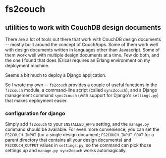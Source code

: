 # fs2couch
## utilities to work with CouchDB design documents

There are a lot of tools out there that work with CouchDB design documents --
mostly built around the concept of CouchApps. Some of them work well with
design documents written in languages other than Javascript. Some of them work
well with multiple design documents at a time. Few do both, and the one I found
that does (Erica) requires an Erlang environment on my deployment machine.

Seems a bit much to deploy a Django application.

So I wrote my own -- `fs2couch` provides a couple of useful functions in the
`fs2couch` module, a command-line script (called `sync2couch`), and
a Django management command `sync2couch` (with support for Django's
`settings.py`) that makes deployment easier.

### configuration for django

Simply add `fs2couch` to your `INSTALLED_APPS` setting, and the `manage.py`
command should be available. For even more convenience, you can set the
`FS2COUCH_INPUT` (for a single design document; `FS2COUCH_INPUT_ROOT` for a
parent directory that contains all your design documents) and `FS2COUCH_OUTPUT`
values in `settings.py`, so the command can pick those settings up and
`manage.py sync2couch` works automagically.
